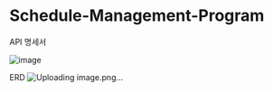 # Schedule-Management-Program
API 명세서

![image](https://github.com/user-attachments/assets/ede5b1b0-979d-46f0-8f8b-5231ef84394e)

ERD
![Uploading image.png…]()
